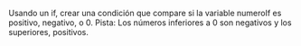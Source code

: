 Usando un if, crear una condición que compare si la variable numeroIf es positivo, negativo, o 0.
Pista: Los números inferiores a 0 son negativos y los superiores, positivos.
